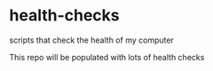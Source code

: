 # health-checks
scripts  that check the health of my computer

This repo will be populated with lots of health checks
